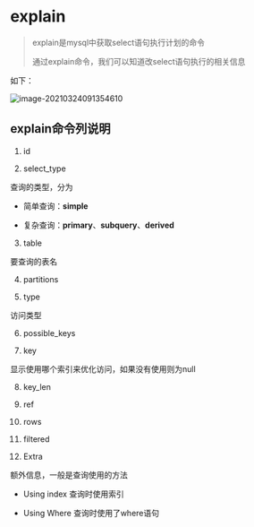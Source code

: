 # explain

> explain是mysql中获取select语句执行计划的命令
>
> 通过explain命令，我们可以知道改select语句执行的相关信息

如下：

![image-20210324091354610](C:\Environment\Github\Typora\Mysql\image-20210324091354610.png)

## explain命令列说明

1. id



2. select_type

查询的类型，分为

* 简单查询：**simple**

* 复杂查询：**primary**、**subquery**、**derived**

3. table

要查询的表名

4. partitions



5. type

访问类型

6. possible_keys



7. key

显示使用哪个索引来优化访问，如果没有使用则为null

8. key_len

9. ref

10. rows

11. filtered

12. Extra

额外信息，一般是查询使用的方法

* Using index 查询时使用索引

* Using Where 查询时使用了where语句

  

